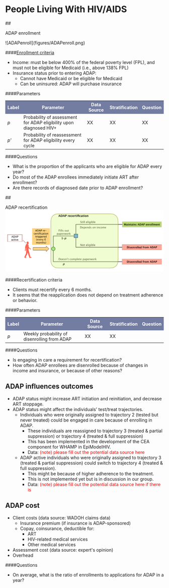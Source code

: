 # People Living With HIV/AIDS

##<div id="ADAPenroll">ADAP enrollment</div>

<div id="ADAPenroll"></div>
![ADAPenroll](figures/ADAPenroll.png)

####[Enrollment criteria](http://adap.directory/washington#field_eligibility)
+ Income: must be below 400% of the federal poverty level (FPL), and must not be eligible for Medicaid (i.e., above 138% FPL)
+ Insurance status prior to entering ADAP:
    * Cannot have Medicaid or be eligible for Medicaid
    * Can be uninsured: ADAP will purchase insurance

####Parameters

<table>
<tr>
    <th bgcolor="#737CA1"><font COLOR="#FFFFFF"><strong>Label</strong></font></th>
    <th bgcolor="#737CA1"><font COLOR="#FFFFFF"><strong>Parameter</strong></font></th>
    <th bgcolor="#737CA1"><font COLOR="#FFFFFF"><strong>Data Source</strong></font></th>
    <th bgcolor="#737CA1"><font COLOR="#FFFFFF"><strong>Stratification</strong></font></th>
    <th bgcolor="#737CA1"><font COLOR="#FFFFFF"><strong>Question</strong></font></th>
</tr>

<tr>
    <td><i> p </i></td>
    <td> Probability of assessment for ADAP eligibility upon diagnosed HIV+ </td>
    <td> XX </td>
    <td> XX </td>
    <td> XX </td>
</tr>

<tr>
    <td><i> p' </i></td>
    <td> Probability of reassessment for ADAP eligibility every cycle </td>
    <td> XX </td>
    <td> XX </td>
    <td> XX </td>
</tr>
</table>

####Questions
* What is the proportion of the applicants who are eligible for ADAP every year? 
* Do most of the ADAP enrollees immediately initiate ART after enrollment?
* Are there records of diagnosed date prior to ADAP enrollment?


##<div id="ADAPrecertify">ADAP recertification</div>
![ADAPrecert](figures/ADAPrecert.png)

####Recertification criteria
- Clients must recertify every 6 months.
- It seems that the reapplication does not depend on treatment adherence or behavior. 


####Parameters
<table>
<tr>
    <th bgcolor="#737CA1"><font COLOR="#FFFFFF"><strong>Label</strong></font></th>
    <th bgcolor="#737CA1"><font COLOR="#FFFFFF"><strong>Parameter</strong></font></th>
    <th bgcolor="#737CA1"><font COLOR="#FFFFFF"><strong>Data Source</strong></font></th>
    <th bgcolor="#737CA1"><font COLOR="#FFFFFF"><strong>Stratification</strong></font></th>
    <th bgcolor="#737CA1"><font COLOR="#FFFFFF"><strong>Question</strong></font></th>
</tr>

<tr>
    <td><i> p </i></td>
    <td> Weekly probability of disenrolling from ADAP </td>
    <td> XX </td>
    <td> XX </td>
    <td> </td>
</tr>
</table>

####Questions

* Is engaging in care a requirement for recertification?
* How often ADAP enrollees are disenrolled because of changes in income and insurance, or because of other reasons? 


## <div id="ADAPoutcome">ADAP influences outcomes</div>
* ADAP status might increase ART initiation and reinitiation, and decrease ART stoppage.
* ADAP status might affect the individuals' test/treat trajectories. 
    - Individuals who were originally assigned to trajectory 2 (tested but never treated) could be engaged in care because of enrolling in ADAP. 
        + These individuals are reassigned to trajectory 3 (treated & partial suppression) or trajectory 4 (treated & full suppression)
        + This has been implemented in the development of the CEA component for WHAMP in EpiModelHIV.
        + Data: <font color="red"> (note) please fill out the potential data source here </font>
    - ADAP active individuals who were originally assigned to trajectory 3 (treated & partial suppression) could switch to trajectory 4 (treated & full suppression). 
        + This might be because of higher adherence to the treatment.
        + This is not implemented yet but is in discussion in our group. 
        + Data: <font color="red"> (note) please fill out the potential data source here if there is </font>


## <div id="ADAPcost">ADAP cost</div>
* Client costs (data source: WADOH claims data)
    - Insurance premium (if insurance is ADAP-sponsored)
    - Copay, coinsurance, deductible for:
      - ART
      - HIV-related medical services
      - Other medical services
* Assessment cost (data source: expert's opinion)
* Overhead


####Questions

* On average, what is the ratio of enrollments to applications for ADAP in a year?
